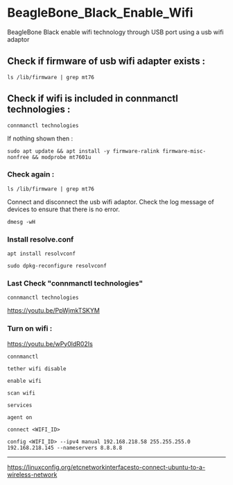# BeagleBone_Black_Enable_Wifi
BeagleBone Black enable wifi technology through USB port using a usb wifi adaptor



## Check if firmware of usb wifi adapter exists :

```
ls /lib/firmware | grep mt76
```

## Check if wifi is included in connmanctl technologies :

```
connmanctl technologies
```

If nothing shown then :

```
sudo apt update && apt install -y firmware-ralink firmware-misc-nonfree && modprobe mt7601u
```

### Check again :

```
ls /lib/firmware | grep mt76
```

Connect and disconnect the usb wifi adaptor.
Check the log message of devices to ensure that there is no error.

```
dmesg -wH
```

### Install resolve.conf

```
apt install resolvconf
```

```
sudo dpkg-reconfigure resolvconf
```

### Last Check "connmanctl technologies"

```
connmanctl technologies
```

https://youtu.be/PpWjmkTSKYM



### Turn on wifi :

https://youtu.be/wPy0ldR02Is

```
connmanctl
```
```
tether wifi disable
```

```
enable wifi
```

```
scan wifi
```

```
services
```

```
agent on
```

```
connect <WIFI_ID>
```

```
config <WIFI_ID> --ipv4 manual 192.168.218.58 255.255.255.0 192.168.218.145 --nameservers 8.8.8.8
```
---

https://linuxconfig.org/etcnetworkinterfacesto-connect-ubuntu-to-a-wireless-network
